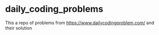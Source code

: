 # daily_coding_problems
This a repo of problems from https://www.dailycodingproblem.com/ and their solution
